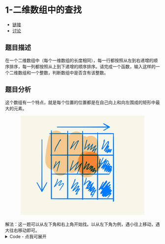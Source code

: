 # 1-二维数组中的查找

- [链接](https://www.nowcoder.com/practice/abc3fe2ce8e146608e868a70efebf62e)
- [讨论](https://www.nowcoder.com/questionTerminal/abc3fe2ce8e146608e868a70efebf62e)

## 题目描述

在一个二维数组中（每个一维数组的长度相同），每一行都按照从左到右递增的顺序排序，每一列都按照从上到下递增的顺序排序。请完成一个函数，输入这样的一个二维数组和一个整数，判断数组中是否含有该整数。

## 题目分析

这个数组有一个特点，就是每个位置的位置都是在自己向上和向左围成的矩形中最大的元素。
<div align="center"> <img src="./image/1.png" width="80%"/> </div><br>
解法：这一题可以从左下角和右上角开始找。以从左下角为例，遇小往上移动，遇大往右移动即可。

<details>
<summary>Code - 点我可展开</summary>

<<<@/books/code/jz/1.cpp

</details>
